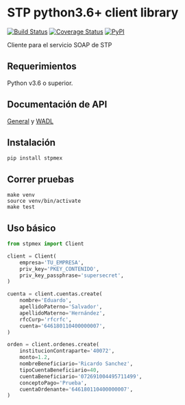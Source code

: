 # STP python3.6+ client library

[![Build Status](https://travis-ci.com/cuenca-mx/stpmex-python.svg?branch=master)](https://travis-ci.com/cuenca-mx/stpmex-python)
[![Coverage Status](https://coveralls.io/repos/github/cuenca-mx/stpmex-python/badge.svg?branch=master)](https://coveralls.io/github/cuenca-mx/stpmex-python?branch=master)
[![PyPI](https://img.shields.io/pypi/v/stpmex.svg)](https://pypi.org/project/stpmex/)

Cliente para el servicio SOAP de STP


## Requerimientos

Python v3.6 o superior.

## Documentación de API

[General](https://stpmex.zendesk.com/hc/es) y
[WADL](https://demo.stpmex.com:7024/speidemows/rest/application.wadl?metadata=true&detail=true)

## Instalación

```
pip install stpmex
```

## Correr pruebas

```
make venv
source venv/bin/activate
make test
```

## Uso básico

```python
from stpmex import Client

client = Client(
    empresa='TU_EMPRESA',
    priv_key='PKEY_CONTENIDO',
    priv_key_passphrase='supersecret',
)

cuenta = client.cuentas.create(
    nombre='Eduardo',
    apellidoPaterno='Salvador',
    apellidoMaterno='Hernández',
    rfcCurp='rfcrfc',
    cuenta='646180110400000007',
)

orden = client.ordenes.create(
    institucionContraparte='40072',
    monto=1.2,
    nombreBeneficiario='Ricardo Sanchez',
    tipoCuentaBeneficiario=40,
    cuentaBeneficiario='072691004495711499',
    conceptoPago='Prueba',
    cuentaOrdenante='646180110400000007',
)
```
